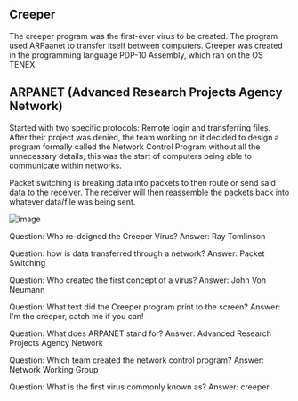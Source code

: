 ## Creeper
The creeper program was the first-ever virus to be created. The program used ARPaanet to transfer itself between computers. Creeper was created in the programming language PDP-10 Assembly, which ran on the OS TENEX. 

## ARPANET (Advanced Research Projects Agency Network)
Started with two specific protocols: Remote login and transferring files. After their project was denied, the team working on it decided to design a program formally called the Network Control Program without all the unnecessary details; this was the start of computers being able to communicate within networks. 

Packet switching is breaking data into packets to then route or send said data to the receiver. The receiver will then reassemble the packets back into whatever data/file was being sent.

![image](https://github.com/Shawn-Nichol/TryHackMe/assets/30714313/5e91bd56-19f7-4a8f-9c76-1b75338f36fb)


Question: Who re-deigned the Creeper Virus?
Answer: Ray Tomlinson

Question: how is data transferred through a network?
Answer: Packet Switching

Question: Who created the first concept of a virus?
Answer: John Von Neumann

Question: What text did the Creeper program print to the screen?
Answer: I'm the creeper, catch me if you can!

Question: What does ARPANET stand for?
Answer: Advanced Research Projects Agency Network

Question: Which team created the network control program?
Answer: Network Working Group

Question: What is the first virus commonly known as?
Answer: creeper
